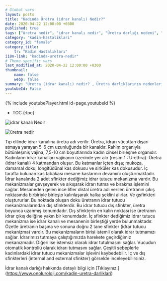 ```yaml
---
# Global vars
layout: posts
title: "Kadında Üretra (idrar kanalı) Nedir?"
date: 2020-04-22 12:00:00 +0300
published: true
tags: ["üretra nedir", "idrar kanalı nedir", "Üretra darlığı nedeni", "Üretra darlığı belirti", "Üretra darlığı teşhisi", "Üretra darlığı tedavisi" , "kadında üretra darlığı" , "üretra darlığı nedeni", "üretra darlığı ameliyatı" , "üretra darlığı çözüm", "kadında dilatasyon", "üretra darlığı açık ameliyat", "üretra darlığı kapalı ameliyat", "idrar kanalı darlığı", "idrar kanalı darlığı ameliyatı", "kadında idrar kanalı darlığı"]
category: "kadin-hastaliklari"
category_id: "female"
category_title:
    tr: "Kadın Hastalıkları"
i18n-link: "kadinda-uretra-nedir"
# Theme specific vars
last_modified_at: 2020-04-22 12:00:00 +0300
thumbnail:
    name: false
    webp: false
summary: "Üretra (idrar kanalı) nedir? , Üretra darlıklarının nedenleri, şikayetleri, teşhisi ve tedavisi hakkında detaylı bilgiler makale ve videolar ile sunuluyor. Üretral rekonstrüksiyonun kadın üretroplasti ameliyatı nasıl yapılır?"
youtubeId: False
---
```

{% include youtubePlayer.html id=page.youtubeId %}

* TOC
{:toc}

![idrar kanalı Nedir](/assets/img/kadinidrarkacirma.jpeg)

![üretra nedir](/assets/kadinuretradarligi.jpeg)

Tıp dilinde idrar kanalına üretra adı verilir. Üretra, idrarı vücuttan dışarı atmaya yarayan 5-6 cm uzunluğunda bir kanaldır. Rahim organıyla bütünleşmiş vajina, 7,5-10 cm boyutlarında kadın cinsel birleşme organıdır. Kadınların idrar kanalları vajinanın üzerinde yer alır (resim 1 : Urethra). Üretra (idrar kanalı) 4 katmandan oluşur. Bu katmanlar içten dışa; mukoza, damarsal doku, longitüdünal kas dokusu ve sirküler kas dokusudur. İç tarafta bulunan kas tabakası mesane kaslarının devamını oluşturmaktadır. İdrar kanalında 2 adet sfinkter dediğimiz idrar tutucu mekanizma vardır. Bu mekanizmalar gevşeyerek ve sıkışarak idrarı tutma ve bırakma işlemini sağlar. Mesaneden gelen ince lifler distal üretra adı verilen üretranın çıkış noktasında birbiriyle birleşip kalınlaşarak halka şeklini alırlar. Ve gsfinkteri oluştururlar. Bu noktada oluşan doku üretranın idrar tutucu mekanizmalarından dış sfinkterdir. Bu idrar tutucu dış sfinkter, üretra boyunca uzanmış konumdadır. Dış sfinkterin en kalın noktası ise üretranın idrar çıkış deliğine yakın bir konumdadır. İç sfinkter dediğimiz idrar tutucu mekanizma ise idrar kanalı ve mesanenin birleştiği yerde bulunmaktadır. Özetle üretranın başına ve sonuna doğru 2 tane sfinkter (idrar tutucu mekanizma) vardır. Bu mekanizmaların birisi istemli olarak idrar tutmamızı sağlar. İdrarımızı tutmaya çalıştığımızda harekete geçirdiğimiz mekanızmadır. Diğeri ise istemsiz olarak idrar tutulmasını sağlar. Vucudun otomatik kontrollü olarak idrarı tutmasını sağlar. Çeşitli sebeplerle kadınlardaki idrar tutucu mekanizmalar işlevini kaybedebilir. İç ve dış sfinkterleri (internal and external sfinkter) görselde inceleyebilirsiniz.

İdrar kanalı darlığı hakkında detaylı bilgi için [Tıklayınız.] (https://www.onoluroloji.com/kadin-uretra-darliklari)
